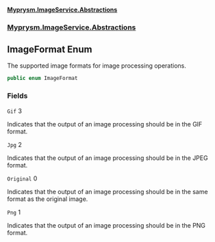 #### [Myprysm.ImageService.Abstractions](index.md 'index')
### [Myprysm.ImageService.Abstractions](index.md#Myprysm.ImageService.Abstractions 'Myprysm.ImageService.Abstractions')

## ImageFormat Enum

The supported image formats for image processing operations.

```csharp
public enum ImageFormat
```
### Fields

<a name='Myprysm.ImageService.Abstractions.ImageFormat.Gif'></a>

`Gif` 3

Indicates that the output of an image processing should be in the GIF format.

<a name='Myprysm.ImageService.Abstractions.ImageFormat.Jpg'></a>

`Jpg` 2

Indicates that the output of an image processing should be in the JPEG format.

<a name='Myprysm.ImageService.Abstractions.ImageFormat.Original'></a>

`Original` 0

Indicates that the output of an image processing should be in the same format as the original image.

<a name='Myprysm.ImageService.Abstractions.ImageFormat.Png'></a>

`Png` 1

Indicates that the output of an image processing should be in the PNG format.